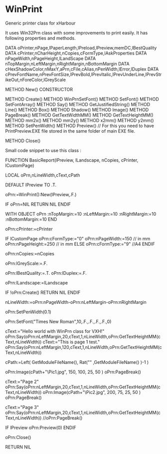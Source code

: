 # WinPrint
Generic printer class for xHarbour

It uses Win32Prn class with some improvements to print easily. It has following properties and methods.

   DATA oPrinter,nPage,lPaperLength,lPreload,lPreview,memDC,lBestQuality
   DATA cPrinter,nCharHeight,nCopies,cFormType,lAskProperties
   DATA nPageWidth,nPageHeight,lLandScape
   DATA nTopMargin,nLeftMargin,nRightMargin,nBottomMargin
   DATA cHexShadowColor,nMaxY,aPrn,cFile,cAlias,nPenWidth,lError,lDuplex
   DATA cPrevFontName,nPrevFontSize,lPrevBold,lPrevItalic,lPrevUnderLine,lPrevStrikeOut,nForeColor,lGreyScale

   METHOD New() CONSTRUCTOR

   METHOD Create()
   METHOD WinPrnSetFont()
   METHOD SetFont()
   METHOD SetFontArray()
   METHOD Say()
   METHOD GetJustifiedString()
   METHOD Line()
   METHOD Box()
   METHOD Shadow()
   METHOD Image()
   METHOD PageBreak()
   METHOD GetTextWidthMM()
   METHOD GetTextHeightMM()
   METHOD mm2x()
   METHOD mm2y()
   METHOD x2mm()
   METHOD y2mm()
   METHOD SetPenWidth()
   METHOD Preview() // For this you need to have PrintPreview.EXE file stored in the same folder of main EXE file.

   METHOD Close()
   
Small code snippet to use this class :

FUNCTION BasicReport(lPreview, lLandscape, nCopies, cPrinter, lCustomPage)

   LOCAL oPrn,nLineWidth,cText,cPath

   DEFAULT lPreview TO .T.
   
   oPrn:=WinPrint():New(lPreview,.F.)  

   IF oPrn=NIL
      RETURN NIL
   ENDIF
   
   WITH OBJECT oPrn
      :nTopMargin:=10
      :nLeftMargin:=10
      :nRightMargin:=10
      :nBottomMargin:=10
   END   

   oPrn:cPrinter:=cPrinter
 
   IF lCustomPage
      oPrn:cFormType:="0"
      oPrn:nPageWidth:=150 // in mm
      oPrn:nPageHeight:=250 // in mm
   ELSE
      oPrn:cFormType:="9" //A4
   ENDIF
     
   oPrn:nCopies:=nCopies

   oPrn:lGreyScale:=.F.

   oPrn:lBestQuality:=.T.
   oPrn:lDuplex:=.F.
   
   oPrn:lLandscape:=lLandscape

   IF !oPrn:Create()
      RETURN NIL
   ENDIF

   nLineWidth:=oPrn:nPageWidth-oPrn:nLeftMargin-oPrn:nRightMargin
   
   oPrn:SetPenWidth(0.1)
   
   oPrn:SetFont("Times New Roman",10,.F.,.F.,.F.,.F.,0)
   
   cText:="Hello world with WinPrn class for VXH!"   
   oPrn:Say(oPrn:nLeftMargin,20,cText,1,nLineWidth,oPrn:GetTextHeightMM(cText,nLineWidth))
   cText:="This is page 1 test."   
   oPrn:Say(oPrn:nLeftMargin,120,cText,1,nLineWidth,oPrn:GetTextHeightMM(cText,nLineWidth))
   
   cPath:=Left( GetModuleFileName(), Rat("\" ,GetModuleFileName() )-1 )
      
   oPrn:Image(cPath+"\Pic1.jpg", 150, 100, 25, 50 )
   oPrn:PageBreak()

   cText:="Page 2"   
   oPrn:Say(oPrn:nLeftMargin,20,cText,1,nLineWidth,oPrn:GetTextHeightMM(cText,nLineWidth))
   oPrn:Image(cPath+"\Pic2.jpg", 200, 75, 25, 50 )
   oPrn:PageBreak()

   cText:="Page 3"   
   oPrn:Say(oPrn:nLeftMargin,20,cText,1,nLineWidth,oPrn:GetTextHeightMM(cText,nLineWidth))
   //oPrn:PageBreak()

   IF lPreview
      oPrn:Preview(0)
   ENDIF
   
   oPrn:Close()
   
RETURN NIL


